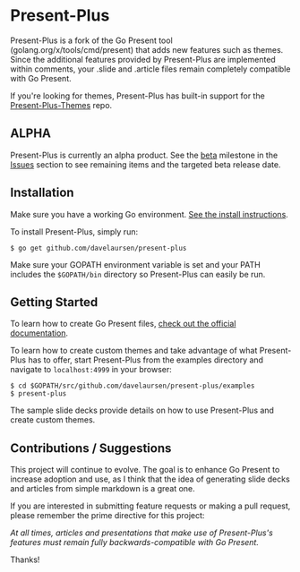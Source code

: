 # Present-Plus

Present-Plus is a fork of the Go Present tool (golang.org/x/tools/cmd/present) that adds new features such as themes. Since the additional features provided by Present-Plus are implemented within comments, your .slide and .article files remain completely compatible with Go Present.

If you're looking for themes, Present-Plus has built-in support for the [Present-Plus-Themes](https://github.com/davelaursen/present-plus-themes) repo.

## ALPHA

Present-Plus is currently an alpha product. See the [beta](https://github.com/davelaursen/present-plus/milestones) milestone in the [Issues](https://github.com/davelaursen/present-plus/issues) section to see remaining items and the targeted beta release date.

## Installation

Make sure you have a working Go environment. [See the install instructions](http://golang.org/doc/install.html).

To install Present-Plus, simply run:
```
$ go get github.com/davelaursen/present-plus
```

Make sure your GOPATH environment variable is set and your PATH includes the `$GOPATH/bin` directory so Present-Plus can easily be run.

## Getting Started

To learn how to create Go Present files, [check out the official documentation](https://godoc.org/golang.org/x/tools/present).

To learn how to create custom themes and take advantage of what Present-Plus has to offer, start Present-Plus from the examples directory and navigate to `localhost:4999` in your browser:

    $ cd $GOPATH/src/github.com/davelaursen/present-plus/examples
    $ present-plus

The sample slide decks provide details on how to use Present-Plus and create custom themes.

## Contributions / Suggestions

This project will continue to evolve. The goal is to enhance Go Present to increase adoption and use, as I think that the idea of generating slide decks and articles from simple markdown is a great one.

If you are interested in submitting feature requests or making a pull request, please remember the prime directive for this project:

*At all times, articles and presentations that make use of Present-Plus's features must remain fully backwards-compatible with Go Present.*

Thanks!